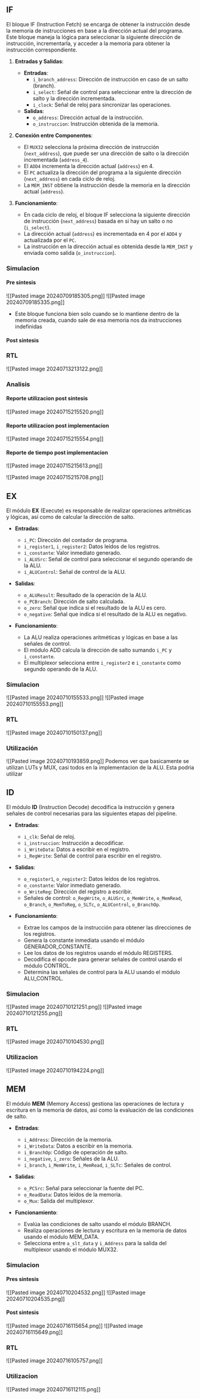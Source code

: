 ## IF

El bloque IF (Instruction Fetch) se encarga de obtener la instrucción desde la memoria de instrucciones en base a la dirección actual del programa. Este bloque maneja la lógica para seleccionar la siguiente dirección de instrucción, incrementarla, y acceder a la memoria para obtener la instrucción correspondiente.
1. **Entradas y Salidas**:
   - **Entradas**:
     - `i_branch_address`: Dirección de instrucción en caso de un salto (branch).
     - `i_select`: Señal de control para seleccionar entre la dirección de salto y la dirección incrementada.
     - `i_clock`: Señal de reloj para sincronizar las operaciones.
   - **Salidas**:
     - `o_address`: Dirección actual de la instrucción.
     - `o_instruccion`: Instrucción obtenida de la memoria.

2. **Conexión entre Componentes**:
   - El `MUX32` selecciona la próxima dirección de instrucción (`next_address`), que puede ser una dirección de salto o la dirección incrementada (`address_4`).
   - El `ADD4` incrementa la dirección actual (`address`) en 4.
   - El `PC` actualiza la dirección del programa a la siguiente dirección (`next_address`) en cada ciclo de reloj.
   - La `MEM_INST` obtiene la instrucción desde la memoria en la dirección actual (`address`).

3. **Funcionamiento**:
   - En cada ciclo de reloj, el bloque IF selecciona la siguiente dirección de instrucción (`next_address`) basada en si hay un salto o no (`i_select`).
   - La dirección actual (`address`) es incrementada en 4 por el `ADD4` y actualizada por el `PC`.
   - La instrucción en la dirección actual es obtenida desde la `MEM_INST` y enviada como salida (`o_instruccion`).





### Simulacion
#### Pre sintesis
![[Pasted image 20240709185305.png]]
![[Pasted image 20240709185335.png]]
- Este bloque funciona bien solo cuando se lo mantiene dentro de la memoria creada, cuando sale de esa memoria nos da instrucciones indefinidas
#### Post sintesis 
### RTL
![[Pasted image 20240713213122.png]]
### Analisis 
#### Reporte utilizacion post sintesis
![[Pasted image 20240715215520.png]]

#### Reporte utilizacion post implementacion
![[Pasted image 20240715215554.png]]


#### Reporte de tiempo post implementacion
![[Pasted image 20240715215613.png]]


![[Pasted image 20240715215708.png]]
## EX

El módulo **EX** (Execute) es responsable de realizar operaciones aritméticas y lógicas, así como de calcular la dirección de salto.

- **Entradas**:
  - `i_PC`: Dirección del contador de programa.
  - `i_register1`, `i_register2`: Datos leídos de los registros.
  - `i_constante`: Valor inmediato generado.
  - `i_ALUSrc`: Señal de control para seleccionar el segundo operando de la ALU.
  - `i_ALUControl`: Señal de control de la ALU.

- **Salidas**:
  - `o_ALUResult`: Resultado de la operación de la ALU.
  - `o_PCBranch`: Dirección de salto calculada.
  - `o_zero`: Señal que indica si el resultado de la ALU es cero.
  - `o_negative`: Señal que indica si el resultado de la ALU es negativo.

- **Funcionamiento**:
  - La ALU realiza operaciones aritméticas y lógicas en base a las señales de control.
  - El módulo ADD calcula la dirección de salto sumando `i_PC` y `i_constante`.
  - El multiplexor selecciona entre `i_register2` e `i_constante` como segundo operando de la ALU.
### Simulacion
![[Pasted image 20240710155533.png]]
![[Pasted image 20240710155553.png]]
### RTL
![[Pasted image 20240710150137.png]]
### Utilización
![[Pasted image 20240710193859.png]]
Podemos ver que basicamente se utilizan LUTs y MUX, casi todos en la implementacion de la ALU. Esta podria utilizar 
## ID

El módulo **ID** (Instruction Decode) decodifica la instrucción y genera señales de control necesarias para las siguientes etapas del pipeline.

- **Entradas**:
  - `i_clk`: Señal de reloj.
  - `i_instruccion`: Instrucción a decodificar.
  - `i_WriteData`: Datos a escribir en el registro.
  - `i_RegWrite`: Señal de control para escribir en el registro.

- **Salidas**:
  - `o_register1`, `o_register2`: Datos leídos de los registros.
  - `o_constante`: Valor inmediato generado.
  - `o_WriteReg`: Dirección del registro a escribir.
  - Señales de control: `o_RegWrite`, `o_ALUSrc`, `o_MemWrite`, `o_MemRead`, `o_Branch`, `o_MemToReg`, `o_SLTc`, `o_ALUControl`, `o_BranchOp`.

- **Funcionamiento**:
  - Extrae los campos de la instrucción para obtener las direcciones de los registros.
  - Genera la constante inmediata usando el módulo GENERADOR_CONSTANTE.
  - Lee los datos de los registros usando el módulo REGISTERS.
  - Decodifica el opcode para generar señales de control usando el módulo CONTROL.
  - Determina las señales de control para la ALU usando el módulo ALU_CONTROL.
### Simulacion
![[Pasted image 20240710121251.png]]
![[Pasted image 20240710121255.png]]

### RTL
![[Pasted image 20240710104530.png]]

### Utilizacion
![[Pasted image 20240710194224.png]]

## MEM

El módulo **MEM** (Memory Access) gestiona las operaciones de lectura y escritura en la memoria de datos, así como la evaluación de las condiciones de salto.

- **Entradas**:
  - `i_Address`: Dirección de la memoria.
  - `i_WriteData`: Datos a escribir en la memoria.
  - `i_BranchOp`: Código de operación de salto.
  - `i_negative`, `i_zero`: Señales de la ALU.
  - `i_branch`, `i_MemWrite`, `i_MemRead`, `i_SLTc`: Señales de control.

- **Salidas**:
  - `o_PCSrc`: Señal para seleccionar la fuente del PC.
  - `o_ReadData`: Datos leídos de la memoria.
  - `o_Mux`: Salida del multiplexor.

- **Funcionamiento**:
  - Evalúa las condiciones de salto usando el módulo BRANCH.
  - Realiza operaciones de lectura y escritura en la memoria de datos usando el módulo MEM_DATA.
  - Selecciona entre `a_slt_data` y `i_Address` para la salida del multiplexor usando el módulo MUX32.

### Simulacion
#### Pres sintesis
![[Pasted image 20240710204532.png]]
![[Pasted image 20240710204535.png]]
#### Post sintesis
![[Pasted image 20240716115654.png]]
![[Pasted image 20240716115649.png]]
### RTL
![[Pasted image 20240716105757.png]]

### Utilizacion
![[Pasted image 20240716112115.png]]

